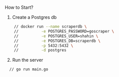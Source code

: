 How to Start?

1. Create a Postgres db

```bash
	// docker run --name scraperdb \
	//          -e POSTGRES_PASSWORD=goscraper \
	//          -e POSTGRES_USER=shahin \
	//          -e POSTGRES_DB=scraperdb \
	//          -p 5432:5432 \
	//          -d postgres
```

2. Run the server

```bash
  // go run main.go
```
